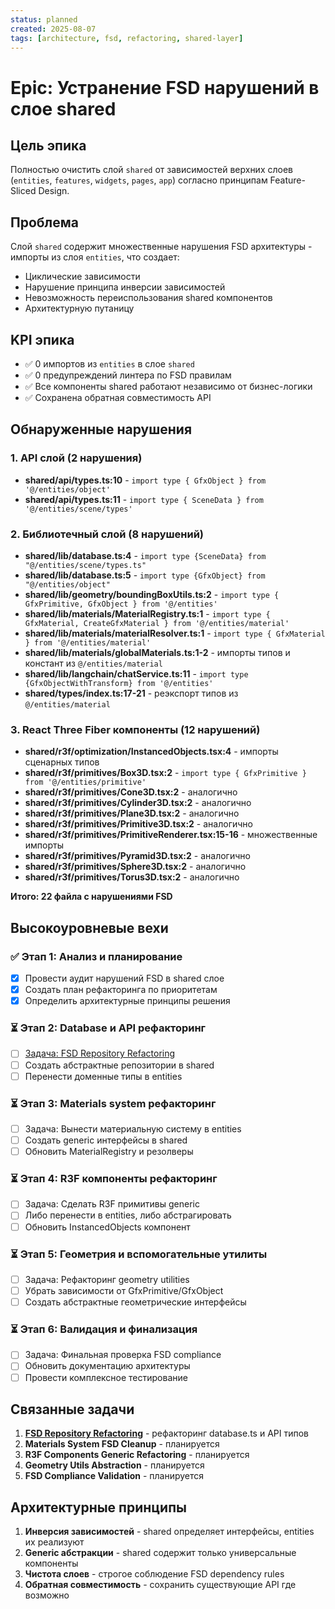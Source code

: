 ```yaml
---
status: planned
created: 2025-08-07
tags: [architecture, fsd, refactoring, shared-layer]
---
```


# Epic: Устранение FSD нарушений в слое shared

## Цель эпика

Полностью очистить слой `shared` от зависимостей верхних слоев (`entities`, `features`, `widgets`, `pages`, `app`) согласно принципам Feature-Sliced Design.

## Проблема

Слой `shared` содержит множественные нарушения FSD архитектуры - импорты из слоя `entities`, что создает:
- Циклические зависимости
- Нарушение принципа инверсии зависимостей  
- Невозможность переиспользования shared компонентов
- Архитектурную путаницу

## KPI эпика

- ✅ 0 импортов из `entities` в слое `shared`
- ✅ 0 предупреждений линтера по FSD правилам
- ✅ Все компоненты shared работают независимо от бизнес-логики
- ✅ Сохранена обратная совместимость API

## Обнаруженные нарушения

### 1. API слой (2 нарушения)
- **shared/api/types.ts:10** - `import type { GfxObject } from '@/entities/object'`
- **shared/api/types.ts:11** - `import type { SceneData } from '@/entities/scene/types'`

### 2. Библиотечный слой (8 нарушений)
- **shared/lib/database.ts:4** - `import type {SceneData} from "@/entities/scene/types.ts"`
- **shared/lib/database.ts:5** - `import type {GfxObject} from "@/entities/object"`
- **shared/lib/geometry/boundingBoxUtils.ts:2** - `import type { GfxPrimitive, GfxObject } from '@/entities'`
- **shared/lib/materials/MaterialRegistry.ts:1** - `import type { GfxMaterial, CreateGfxMaterial } from '@/entities/material'`
- **shared/lib/materials/materialResolver.ts:1** - `import type { GfxMaterial } from '@/entities/material'`
- **shared/lib/materials/globalMaterials.ts:1-2** - импорты типов и констант из `@/entities/material`
- **shared/lib/langchain/chatService.ts:11** - `import type {GfxObjectWithTransform} from '@/entities'`
- **shared/types/index.ts:17-21** - реэкспорт типов из `@/entities/material`

### 3. React Three Fiber компоненты (12 нарушений)
- **shared/r3f/optimization/InstancedObjects.tsx:4** - импорты сценарных типов
- **shared/r3f/primitives/Box3D.tsx:2** - `import type { GfxPrimitive } from '@/entities/primitive'`
- **shared/r3f/primitives/Cone3D.tsx:2** - аналогично
- **shared/r3f/primitives/Cylinder3D.tsx:2** - аналогично  
- **shared/r3f/primitives/Plane3D.tsx:2** - аналогично
- **shared/r3f/primitives/Primitive3D.tsx:2** - аналогично
- **shared/r3f/primitives/PrimitiveRenderer.tsx:15-16** - множественные импорты
- **shared/r3f/primitives/Pyramid3D.tsx:2** - аналогично
- **shared/r3f/primitives/Sphere3D.tsx:2** - аналогично
- **shared/r3f/primitives/Torus3D.tsx:2** - аналогично

**Итого: 22 файла с нарушениями FSD**

## Высокоуровневые вехи

### ✅ Этап 1: Анализ и планирование
- [x] Провести аудит нарушений FSD в shared слое
- [x] Создать план рефакторинга по приоритетам
- [x] Определить архитектурные принципы решения

### ⏳ Этап 2: Database и API рефакторинг
- [ ] [Задача: FSD Repository Refactoring](../tasks/fsd-repository-refactoring/AGENT_TASK_SUMMARY.md)
- [ ] Создать абстрактные репозитории в shared
- [ ] Перенести доменные типы в entities

### ⏳ Этап 3: Materials system рефакторинг  
- [ ] Задача: Вынести материальную систему в entities
- [ ] Создать generic интерфейсы в shared
- [ ] Обновить MaterialRegistry и резолверы

### ⏳ Этап 4: R3F компоненты рефакторинг
- [ ] Задача: Сделать R3F примитивы generic
- [ ] Либо перенести в entities, либо абстрагировать
- [ ] Обновить InstancedObjects компонент

### ⏳ Этап 5: Геометрия и вспомогательные утилиты
- [ ] Задача: Рефакторинг geometry utilities  
- [ ] Убрать зависимости от GfxPrimitive/GfxObject
- [ ] Создать абстрактные геометрические интерфейсы

### ⏳ Этап 6: Валидация и финализация
- [ ] Задача: Финальная проверка FSD compliance
- [ ] Обновить документацию архитектуры
- [ ] Провести комплексное тестирование

## Связанные задачи

1. **[FSD Repository Refactoring](tasks/fsd-repository-refactoring/AGENT_TASK_SUMMARY.md)** - рефакторинг database.ts и API типов
2. **Materials System FSD Cleanup** - планируется
3. **R3F Components Generic Refactoring** - планируется  
4. **Geometry Utils Abstraction** - планируется
5. **FSD Compliance Validation** - планируется

## Архитектурные принципы

1. **Инверсия зависимостей** - shared определяет интерфейсы, entities их реализуют
2. **Generic абстракции** - shared содержит только универсальные компоненты
3. **Чистота слоев** - строгое соблюдение FSD dependency rules
4. **Обратная совместимость** - сохранить существующие API где возможно
